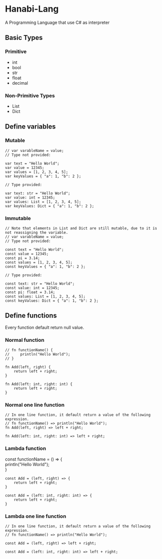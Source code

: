 # Hanabi-Lang  
A Programming Language that use C# as interpreter  

## Basic Types  
### Primitive  
* int  
* bool  
* str  
* float  
* decimal  
### Non-Primitive Types
* List  
* Dict  

## Define variables  
### Mutable  
```
// var varableName = value;  
// Type not provided:  

var text = "Hello World";  
var value = 12345;  
var values = [1, 2, 3, 4, 5];  
var keyValues = { "a": 1, "b": 2 };  

// Type provided:  

var text: str = "Hello World";  
var value: int = 12345;  
var values: List = [1, 2, 3, 4, 5];  
var keyValues: Dict = { "a": 1, "b": 2 };  
```

### Immutable   
```
// Note that elements in List and Dict are still mutable, due to it is not reassigning the variable.  
// var varableName = value; 
// Type not provided:  

const text = "Hello World";  
const value = 12345;  
const pi = 3.14;  
const values = [1, 2, 3, 4, 5];  
const keyValues = { "a": 1, "b": 2 };  

// Type provided:  

const text: str = "Hello World";  
const value: int = 12345;  
const pi: float = 3.14;  
const values: List = [1, 2, 3, 4, 5];  
const keyValues: Dict = { "a": 1, "b": 2 };  
```

## Define functions  
Every function default return null value.  

### Normal function  

```
// fn functionName() {  
//     println("Hello World");  
// }   

fn Add(left, right) {  
    return left + right;  
}  

fn Add(left: int, right: int) {  
    return left + right;  
}  
```

### Normal one line function  

```
// In one line function, it default return a value of the following expression.  
// fn functionName() => println("Hello World");  
fn Add(left, right) => left + right;  

fn Add(left: int, right: int) => left + right;  
```

### Lambda function  
const functionName = () => {  
    println("Hello World");  
}   

```
const Add = (left, right) => {  
    return left + right;  
}  

const Add = (left: int, right: int) => {  
    return left + right;  
}  
```

### Lambda one line function    

```
// In one line function, it default return a value of the following expression.  
// fn functionName() => println("Hello World");

const Add = (left, right) => left + right;  

const Add = (left: int, right: int) => left + right;  
```
